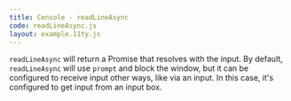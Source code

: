 ```yaml
---
title: Console - readLineAsync
code: readLineAsync.js
layout: example.11ty.js
---
```


`readLineAsync` will return a Promise that resolves with the input.
By default, `readLineAsync` will use `prompt` and block the window, but it can be configured to receive input other ways, like via an input.
In this case, it's configured to get input from an input box.
